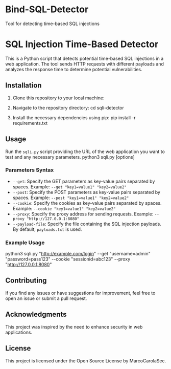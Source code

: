 # Bind-SQL-Detector
Tool for detecting time-based SQL injections
# SQL Injection Time-Based Detector

This is a Python script that detects potential time-based SQL injections in a web application. The tool sends HTTP requests with different payloads and analyzes the response time to determine potential vulnerabilities.

## Installation

1. Clone this repository to your local machine:

2. Navigate to the repository directory:
cd sqli-detector
3. Install the necessary dependencies using pip:
pip install -r requirements.txt

## Usage

Run the `sqli.py` script providing the URL of the web application you want to test and any necessary parameters.
python3 sqli.py <URL> [options]

### Parameters Syntax

- `--get`: Specify the GET parameters as key-value pairs separated by spaces. Example: `--get "key1=value1" "key2=value2"`
- `--post`: Specify the POST parameters as key-value pairs separated by spaces. Example: `--post "key1=value1" "key2=value2"`
- `--cookie`: Specify the cookies as key-value pairs separated by spaces. Example: `--cookie "key1=value1" "key2=value2"`
- `--proxy`: Specify the proxy address for sending requests. Example: `--proxy "http://127.0.0.1:8080"`
- `--payload-file`: Specify the file containing the SQL injection payloads. By default, `payloads.txt` is used.

### Example Usage
python3 sqli.py "http://example.com/login" --get "username=admin" "password=pass123" --cookie "sessionid=abc123" --proxy "http://127.0.0.1:8080"



## Contributing

If you find any issues or have suggestions for improvement, feel free to open an issue or submit a pull request.

## Acknowledgments

This project was inspired by the need to enhance security in web applications.

## License

This project is licensed under the Open Source License by MarcoCarolaSec.








